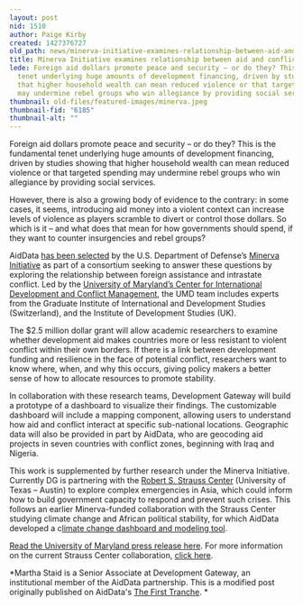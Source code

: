 ```yaml
---
layout: post
nid: 1510
author: Paige Kirby
created: 1427376727
old_path: news/minerva-initiative-examines-relationship-between-aid-and-conflict
title: Minerva Initiative examines relationship between aid and conflict
lede: Foreign aid dollars promote peace and security – or do they? This is the fundamental
  tenet underlying huge amounts of development financing, driven by studies showing
  that higher household wealth can mean reduced violence or that targeted spending
  may undermine rebel groups who win allegiance by providing social services.
thumbnail: old-files/featured-images/minerva.jpeg
thumbnail-fid: "6185"
thumbnail-alt: ""
---
```


Foreign aid dollars promote peace and security – or do they? This is the fundamental tenet underlying huge amounts of development financing, driven by studies showing that higher household wealth can mean reduced violence or that targeted spending may undermine rebel groups who win allegiance by providing social services.

However, there is also a growing body of evidence to the contrary: in some cases, it seems, introducing aid money into a violent context can increase levels of violence as players scramble to divert or control those dollars. So which is it – and what does that mean for how governments should spend, if they want to counter insurgencies and rebel groups?

AidData [has been selected](http://minerva.dtic.mil/funded.html) by the U.S. Department of Defense’s [Minerva Initiative](http://minerva.dtic.mil/) as part of a consortium seeking to answer these questions by exploring the relationship between foreign assistance and intrastate conflict. Led by the [University of Maryland’s Center for International Development and Conflict Management](http://www.cidcm.umd.edu/), the UMD team includes experts from the Graduate Institute of International and Development Studies (Switzerland), and the Institute of Development Studies (UK).

The $2.5 million dollar grant will allow academic researchers to examine whether development aid makes countries more or less resistant to violent conflict within their own borders. If there is a link between development funding and resilience in the face of potential conflict, researchers want to know where, when, and why this occurs, giving policy makers a better sense of how to allocate resources to promote stability.

In collaboration with these research teams, Development Gateway will build a prototype of a dashboard to visualize their findings. The customizable dashboard will include a mapping component, allowing users to understand how aid and conflict interact at specific sub-national locations. Geographic data will also be provided in part by AidData, who are geocoding aid projects in seven countries with conflict zones, beginning with Iraq and Nigeria.

This work is supplemented by further research under the Minerva Initiative. Currently DG is partnering with the [Robert S. Strauss Center](https://www.strausscenter.org/) (University of Texas – Austin) to explore complex emergencies in Asia, which could inform how to build government capacity to respond and prevent such crises. This follows an earlier Minerva-funded collaboration with the Strauss Center studying climate change and African political stability, for which AidData developed a c[limate change dashboard and modeling tool](http://ccaps.aiddata.org/climate).

[Read the University of Maryland press release here](http://www.cidcm.umd.edu/about/announcements/announcement.aspx?id=324). For more information on the current Strauss Center collaboration, [click here](/news/announcing-new-minerva-initiative-grant-study-complex-emergencies-asia).

*Martha Staid is a Senior Associate at Development Gateway, an institutional member of the AidData partnership. This is a modified post originally published on AidData's [The First Tranche](http://aiddata.org/blog/new-minerva-research-explores-the-relationship-between-aid-and-conflict). *
